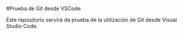 #Prueba de Git desde VSCode

Este repositorio servirá de prueba de la utilización de Git desde Visual Studio Code.